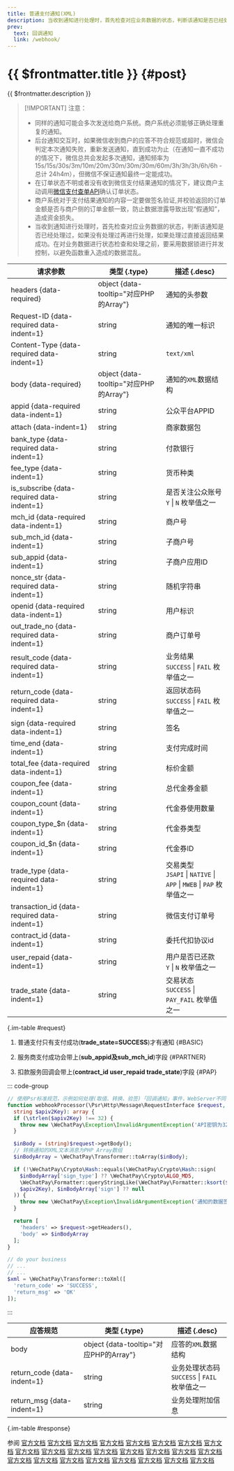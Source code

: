 ```yaml
---
title: 普通支付通知(XML)
description: 当收到通知进行处理时，首先检查对应业务数据的状态，判断该通知是否已经处理过，如果没有处理过再进行处理，如果处理过直接返回结果成功。
prev:
  text: 回调通知
  link: /webhook/
---
```


# {{ $frontmatter.title }} {#post}

{{ $frontmatter.description }}

> [!IMPORTANT] 注意：
> - 同样的通知可能会多次发送给商户系统。商户系统必须能够正确处理重复的通知。
> - 后台通知交互时，如果微信收到商户的应答不符合规范或超时，微信会判定本次通知失败，重新发送通知，直到成功为止（在通知一直不成功的情况下，微信总共会发起多次通知，通知频率为15s/15s/30s/3m/10m/20m/30m/30m/30m/60m/3h/3h/3h/6h/6h - 总计 24h4m），但微信不保证通知最终一定能成功。
> - 在订单状态不明或者没有收到微信支付结果通知的情况下，建议商户主动调用[微信支付查单API](/openapi/v2/pay/orderquery)确认订单状态。
> - 商户系统对于支付结果通知的内容一定要做签名验证,并校验返回的订单金额是否与商户侧的订单金额一致，防止数据泄露导致出现“假通知”，造成资金损失。
> - 当收到通知进行处理时，首先检查对应业务数据的状态，判断该通知是否已经处理过，如果没有处理过再进行处理，如果处理过直接返回结果成功。在对业务数据进行状态检查和处理之前，要采用数据锁进行并发控制，以避免函数重入造成的数据混乱。

| 请求参数 | 类型 {.type} | 描述 {.desc}
| -- | -- | --
| headers {data-required} | object {data-tooltip="对应PHP的Array"} | 通知的头参数
| Request-ID {data-required data-indent=1} | string | 通知的唯一标识
| Content-Type {data-required data-indent=1} | string | `text/xml`
| body {data-required} | object {data-tooltip="对应PHP的Array"} | 通知的`XML`数据结构
| appid {data-required data-indent=1} | string | 公众平台APPID
| attach {data-indent=1} | string | 商家数据包
| bank_type {data-required data-indent=1} | string | 付款银行
| fee_type {data-indent=1} | string | 货币种类
| is_subscribe {data-required data-indent=1} | string | 是否关注公众账号<br/>`Y` \| `N` 枚举值之一
| mch_id {data-required data-indent=1} | string | 商户号
| sub_mch_id {data-indent=1} | string | 子商户号
| sub_appid {data-indent=1} | string | 子商户应用ID
| nonce_str {data-required data-indent=1} | string | 随机字符串
| openid {data-required data-indent=1} | string | 用户标识
| out_trade_no {data-required data-indent=1} | string | 商户订单号
| result_code {data-required data-indent=1} | string | 业务结果<br/>`SUCCESS` \| `FAIL` 枚举值之一
| return_code {data-required data-indent=1} | string | 返回状态码<br/>`SUCCESS` \| `FAIL` 枚举值之一
| sign {data-required data-indent=1} | string | 签名
| time_end {data-indent=1} | string | 支付完成时间
| total_fee {data-required data-indent=1} | string | 标价金额
| coupon_fee {data-indent=1} | string | 总代金券金额
| coupon_count {data-indent=1} | string | 代金券使用数量
| coupon_type_$n {data-indent=1} | string | 代金券类型
| coupon_id_$n {data-indent=1} | string | 代金券ID
| trade_type {data-required data-indent=1} | string | 交易类型<br/>`JSAPI` \| `NATIVE` \| `APP` \| `MWEB` \| `PAP` 枚举值之一
| transaction_id {data-required data-indent=1} | string | 微信支付订单号
| contract_id {data-indent=1} | string | 委托代扣协议id
| user_repaid {data-indent=1} | string | ⽤户是否已还款<br/>`Y` \| `N` 枚举值之一
| trade_state {data-indent=1} | string | 交易状态<br/>`SUCCESS` \| `PAY_FAIL` 枚举值之一

{.im-table #request}

1. 普通支付只有支付成功(**trade_state=SUCCESS**)才有通知 {#BASIC}

1. 服务商支付成功会带上(**sub_appid及sub_mch_id**)字段 {#PARTNER}

1. 扣款服务回调会带上(**contract_id user_repaid trade_state**)字段 {#PAP}

::: code-group

```php [处理程序]
// 使用Psr标准规范，示例如何处理(取值、转换、验签)「回调通知」事件，WebServer不同，用法略有差异，供参考实现。
function webhookProcessor(\Psr\Http\Message\RequestInterface $request,
  string $apiv2Key): array {
  if (\strlen($apiv2Key) !== 32) {
    throw new \WeChatPay\Exception\InvalidArgumentException('API密钥为32字节，长度不对');
  }

  $inBody = (string)$request->getBody();
  // 转换通知的XML文本消息为PHP Array数组
  $inBodyArray = \WeChatPay\Transformer::toArray($inBody);

  if (!\WeChatPay\Crypto\Hash::equals(\WeChatPay\Crypto\Hash::sign(
    $inBodyArray['sign_type'] ?? \WeChatPay\Crypto\ALGO_MD5,
    \WeChatPay\Formatter::queryStringLike(\WeChatPay\Formatter::ksort($inBodyArray)),
    $apiv2Key), $inBodyArray['sign'] ?? null
  )) {
    throw new \WeChatPay\Exception\InvalidArgumentException('通知的数据签名校验未通过');
  }

  return [
    'headers' => $request->getHeaders(),
    'body' => $inBodyArray
  ];
}

// do your business
// ...
// ...
$xml = \WeChatPay\Transformer::toXml([
  'return_code' => 'SUCCESS',
  'return_msg' => 'OK'
]);
```

:::

| 应答规范 | 类型 {.type} | 描述 {.desc}
| --- | --- | ---
| body | object {data-tooltip="对应PHP的Array"} | 应答的`XML`数据结构
| return_code {data-indent=1} | string | 业务处理状态码<br/>`SUCCESS` \| `FAIL` 枚举值之一
| return_msg {data-indent=1} | string | 业务处理附加信息

{.im-table #response}

参阅 [官方文档](https://pay.weixin.qq.com/doc/v2/merchant/4011935221) [官方文档](https://pay.weixin.qq.com/doc/v2/merchant/4011937152) [官方文档](https://pay.weixin.qq.com/doc/v2/merchant/4011937248) [官方文档](https://pay.weixin.qq.com/doc/v2/merchant/4011938508) [官方文档](https://pay.weixin.qq.com/doc/v2/merchant/4011941607) [官方文档](https://pay.weixin.qq.com/doc/v2/merchant/4011985057) [官方文档](https://pay.weixin.qq.com/doc/v2/merchant/4011985480) [官方文档](https://pay.weixin.qq.com/doc/v2/partner/4011936650) [官方文档](https://pay.weixin.qq.com/doc/v2/partner/4011989262) [官方文档](https://pay.weixin.qq.com/doc/v2/partner/4011941679) [官方文档](https://pay.weixin.qq.com/doc/v2/partner/4011941306) [官方文档](https://pay.weixin.qq.com/doc/v2/partner/4011984334) [官方文档](https://pay.weixin.qq.com/doc/v2/partner/4011989906) [官方文档](https://pay.weixin.qq.com/doc/v2/partner/4011988207) [官方文档](https://pay.weixin.qq.com/doc/v2/partner/4011984263) [官方文档](https://pay.weixin.qq.com/doc/global/v2/zh/4013634962) [官方文档](https://pay.weixin.qq.com/doc/global/v2/zh/4013634999) [官方文档](https://pay.weixin.qq.com/doc/global/v2/zh/4013635250) [官方文档](https://pay.weixin.qq.com/doc/global/v2/zh/4013636492) [官方文档](https://pay.weixin.qq.com/doc/global/v2/zh/4013636612) [官方文档](https://pay.weixin.qq.com/doc/v2/merchant/4011987465) [官方文档](https://pay.weixin.qq.com/doc/v2/merchant/4011985484) [官方文档](https://pay.weixin.qq.com/doc/v2/partner/4011989913) [官方文档](https://pay.weixin.qq.com/doc/v2/partner/4011988376)
